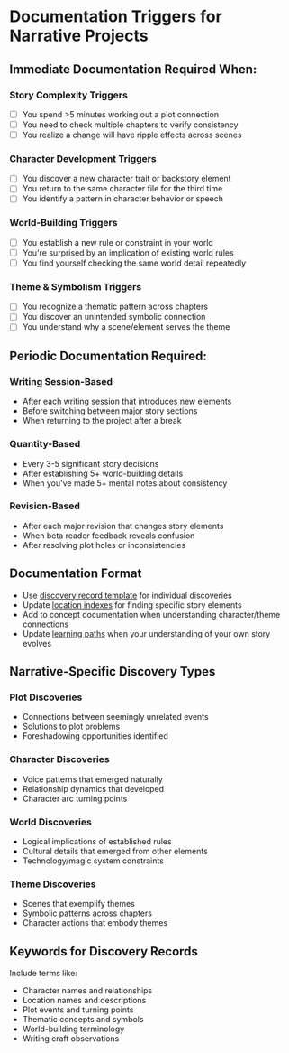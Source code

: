 # Documentation Triggers for Narrative Projects

## Immediate Documentation Required When:

### Story Complexity Triggers
- [ ] You spend >5 minutes working out a plot connection
- [ ] You need to check multiple chapters to verify consistency
- [ ] You realize a change will have ripple effects across scenes

### Character Development Triggers
- [ ] You discover a new character trait or backstory element
- [ ] You return to the same character file for the third time
- [ ] You identify a pattern in character behavior or speech

### World-Building Triggers
- [ ] You establish a new rule or constraint in your world
- [ ] You're surprised by an implication of existing world rules
- [ ] You find yourself checking the same world detail repeatedly

### Theme & Symbolism Triggers
- [ ] You recognize a thematic pattern across chapters
- [ ] You discover an unintended symbolic connection
- [ ] You understand why a scene/element serves the theme

## Periodic Documentation Required:

### Writing Session-Based
- After each writing session that introduces new elements
- Before switching between major story sections
- When returning to the project after a break

### Quantity-Based
- Every 3-5 significant story decisions
- After establishing 5+ world-building details
- When you've made 5+ mental notes about consistency

### Revision-Based
- After each major revision that changes story elements
- When beta reader feedback reveals confusion
- After resolving plot holes or inconsistencies

## Documentation Format
- Use [discovery record template](records/TEMPLATE.md) for individual discoveries
- Update [location indexes](locations/) for finding specific story elements
- Add to concept documentation when understanding character/theme connections
- Update [learning paths](../learning-paths/) when your understanding of your own story evolves

## Narrative-Specific Discovery Types

### Plot Discoveries
- Connections between seemingly unrelated events
- Solutions to plot problems
- Foreshadowing opportunities identified

### Character Discoveries
- Voice patterns that emerged naturally
- Relationship dynamics that developed
- Character arc turning points

### World Discoveries
- Logical implications of established rules
- Cultural details that emerged from other elements
- Technology/magic system constraints

### Theme Discoveries
- Scenes that exemplify themes
- Symbolic patterns across chapters
- Character actions that embody themes

## Keywords for Discovery Records
Include terms like:
- Character names and relationships
- Location names and descriptions
- Plot events and turning points
- Thematic concepts and symbols
- World-building terminology
- Writing craft observations